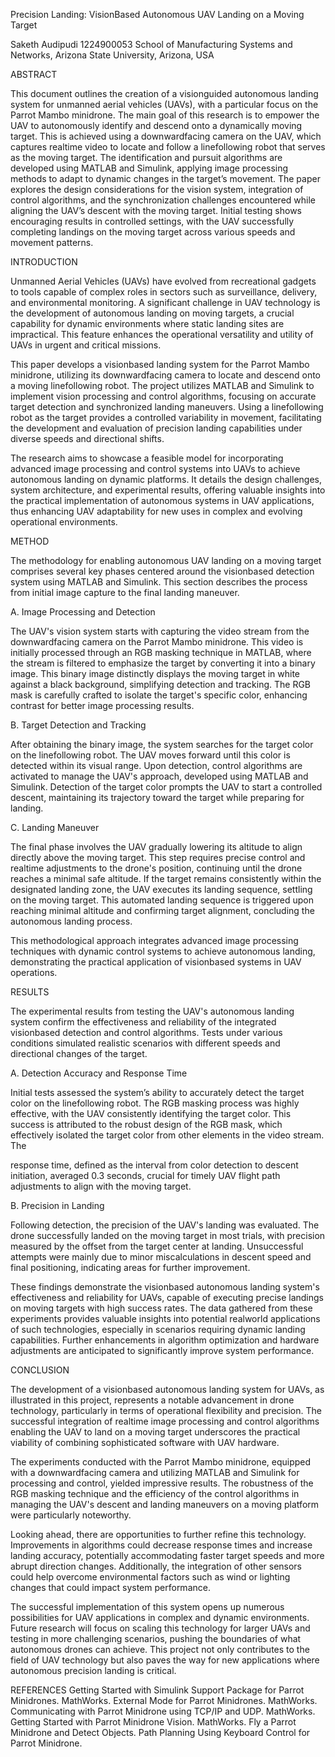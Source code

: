 Precision Landing: VisionBased Autonomous UAV Landing on a Moving Target

Saketh Audipudi
1224900053
School of Manufacturing Systems and Networks, Arizona State University, Arizona, USA





ABSTRACT

This document outlines the creation of a visionguided autonomous landing system for unmanned aerial vehicles (UAVs), with a particular focus on the Parrot Mambo minidrone. The main goal of this research is to empower the UAV to autonomously identify and descend onto a dynamically moving target. This is achieved using a downwardfacing camera on the UAV, which captures realtime video to locate and follow a linefollowing robot that serves as the moving target. The identification and pursuit algorithms are developed using MATLAB and Simulink, applying image processing methods to adapt to dynamic changes in the target’s movement. The paper explores the design considerations for the vision system, integration of control algorithms, and the synchronization challenges encountered while aligning the UAV’s descent with the moving target. Initial testing shows encouraging results in controlled settings, with the UAV successfully completing landings on the moving target across various speeds and movement patterns.



INTRODUCTION

Unmanned Aerial Vehicles (UAVs) have evolved from recreational gadgets to tools capable of complex roles in sectors such as surveillance, delivery, and environmental monitoring. A significant challenge in UAV technology is the development of autonomous landing on moving targets, a crucial capability for dynamic environments where static landing sites are impractical. This feature enhances the operational versatility and utility of UAVs in urgent and critical missions.

This paper develops a visionbased landing system for the Parrot Mambo minidrone, utilizing its downwardfacing camera to locate and descend onto a moving linefollowing robot. The project utilizes MATLAB and Simulink to implement vision processing and control algorithms, focusing on accurate target detection and synchronized landing maneuvers. Using a linefollowing robot as the target provides a controlled variability in movement, facilitating the development and evaluation of precision landing capabilities under diverse speeds and directional shifts.

The research aims to showcase a feasible model for incorporating advanced image processing and control systems into UAVs to achieve autonomous landing on dynamic platforms. It details the design challenges, system architecture, and experimental results, offering valuable insights into the practical implementation of autonomous systems in UAV applications, thus enhancing UAV adaptability for new uses in complex and evolving operational environments.





METHOD

The methodology for enabling autonomous UAV landing on a moving target comprises several key phases centered around the visionbased detection system using MATLAB and Simulink. This section describes the process from initial image capture to the final landing maneuver.

A. Image Processing and Detection

The UAV's vision system starts with capturing the video stream from the downwardfacing camera on the Parrot Mambo minidrone. This video is initially processed through an RGB masking technique in MATLAB, where the stream is filtered to emphasize the target by converting it into a binary image. This binary image distinctly displays the moving target in white against a black background, simplifying detection and tracking. The RGB mask is carefully crafted to isolate the target's specific color, enhancing contrast for better image processing results.

B. Target Detection and Tracking

After obtaining the binary image, the system searches for the target color on the linefollowing robot. The UAV moves forward until this color is detected within its visual range. Upon detection, control algorithms are activated to manage the UAV's approach, developed using MATLAB and Simulink. Detection of the target color prompts the UAV to start a controlled descent, maintaining its trajectory toward the target while preparing for landing.

C. Landing Maneuver

The final phase involves the UAV gradually lowering its altitude to align directly above the moving target. This step requires precise control and realtime adjustments to the drone's position, continuing until the drone reaches a minimal safe altitude. If the target remains consistently within the designated landing zone, the UAV executes its landing sequence, settling on the moving target. This automated landing sequence is triggered upon reaching minimal altitude and confirming target alignment, concluding the autonomous landing process.

This methodological approach integrates advanced image processing techniques with dynamic control systems to achieve autonomous landing, demonstrating the practical application of visionbased systems in UAV operations.



RESULTS

The experimental results from testing the UAV's autonomous landing system confirm the effectiveness and reliability of the integrated visionbased detection and control algorithms. Tests under various conditions simulated realistic scenarios with different speeds and directional changes of the target.

A. Detection Accuracy and Response Time

Initial tests assessed the system’s ability to accurately detect the target color on the linefollowing robot. The RGB masking process was highly effective, with the UAV consistently identifying the target color. This success is attributed to the robust design of the RGB mask, which effectively isolated the target color from other elements in the video stream. The

 response time, defined as the interval from color detection to descent initiation, averaged 0.3 seconds, crucial for timely UAV flight path adjustments to align with the moving target.

B. Precision in Landing

Following detection, the precision of the UAV's landing was evaluated. The drone successfully landed on the moving target in most trials, with precision measured by the offset from the target center at landing. Unsuccessful attempts were mainly due to minor miscalculations in descent speed and final positioning, indicating areas for further improvement.

These findings demonstrate the visionbased autonomous landing system's effectiveness and reliability for UAVs, capable of executing precise landings on moving targets with high success rates. The data gathered from these experiments provides valuable insights into potential realworld applications of such technologies, especially in scenarios requiring dynamic landing capabilities. Further enhancements in algorithm optimization and hardware adjustments are anticipated to significantly improve system performance.



CONCLUSION

The development of a visionbased autonomous landing system for UAVs, as illustrated in this project, represents a notable advancement in drone technology, particularly in terms of operational flexibility and precision. The successful integration of realtime image processing and control algorithms enabling the UAV to land on a moving target underscores the practical viability of combining sophisticated software with UAV hardware.

The experiments conducted with the Parrot Mambo minidrone, equipped with a downwardfacing camera and utilizing MATLAB and Simulink for processing and control, yielded impressive results. The robustness of the RGB masking technique and the efficiency of the control algorithms in managing the UAV's descent and landing maneuvers on a moving platform were particularly noteworthy.

Looking ahead, there are opportunities to further refine this technology. Improvements in algorithms could decrease response times and increase landing accuracy, potentially accommodating faster target speeds and more abrupt direction changes. Additionally, the integration of other sensors could help overcome environmental factors such as wind or lighting changes that could impact system performance.

The successful implementation of this system opens up numerous possibilities for UAV applications in complex and dynamic environments. Future research will focus on scaling this technology for larger UAVs and testing in more challenging scenarios, pushing the boundaries of what autonomous drones can achieve. This project not only contributes to the field of UAV technology but also paves the way for new applications where autonomous precision landing is critical.



REFERENCES
 Getting Started with Simulink Support Package for Parrot Minidrones. MathWorks.
 External Mode for Parrot Minidrones. MathWorks.
 Communicating with Parrot Minidrone using TCP/IP and UDP. MathWorks.
 Getting Started with Parrot Minidrone Vision. MathWorks.
 Fly a Parrot Minidrone and Detect Objects.
 Path Planning Using Keyboard Control for Parrot Minidrone.
